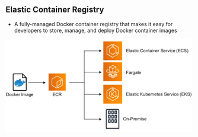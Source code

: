 ## Elastic Container Registry
- A fully-managed Docker container registry that makes it easy for developers to store, manage, and deploy Docker container images

![Elastic Container Registry Flow](/pics/elastic-container-registry.png)


